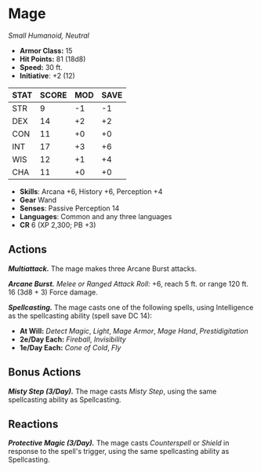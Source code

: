 # Mage

*Small Humanoid, Neutral*

- **Armor Class:** 15
- **Hit Points:** 81 (18d8)
- **Speed:** 30 ft.
- **Initiative**: +2 (12)

|STAT|SCORE|MOD|SAVE|
| --- | --- | --- | ---- |
| STR | 9 | -1 | -1 |
| DEX | 14 | +2 | +2 |
| CON | 11 | +0 | +0 |
| INT | 17 | +3 | +6 |
| WIS | 12 | +1 | +4 |
| CHA | 11 | +0 | +0 |

- **Skills**: Arcana +6, History +6, Perception +4
- **Gear** Wand
- **Senses**: Passive Perception 14
- **Languages**: Common and any three languages
- **CR** 6 (XP 2,300; PB +3)

## Actions

***Multiattack.*** The mage makes three Arcane Burst attacks.

***Arcane Burst.*** *Melee or Ranged Attack Roll:* +6, reach 5 ft. or range 120 ft. 16 (3d8 + 3) Force damage.

***Spellcasting.*** The mage casts one of the following spells, using Intelligence as the spellcasting ability (spell save DC 14):

- **At Will:** *Detect Magic*, *Light*, *Mage Armor*, *Mage Hand*, *Prestidigitation*
- **2e/Day Each:** *Fireball*, *Invisibility*
- **1e/Day Each:** *Cone of Cold*, *Fly*

## Bonus Actions

***Misty Step (3/Day).*** The mage casts *Misty Step*, using the same spellcasting ability as Spellcasting.

## Reactions

***Protective Magic (3/Day).*** The mage casts *Counterspell* or *Shield* in response to the spell's trigger, using the same spellcasting ability as Spellcasting.
